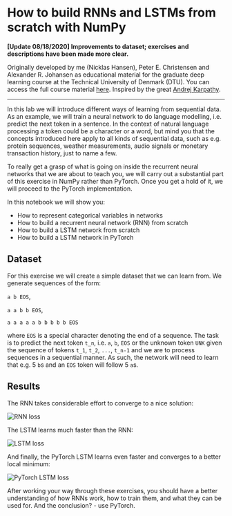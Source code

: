 # How to build RNNs and LSTMs from scratch with NumPy

**\[Update 08/18/2020\] Improvements to dataset; exercises and descriptions have been made more clear.**

Originally developed by me (Nicklas Hansen), Peter E. Christensen and Alexander R. Johansen as educational material for the graduate deep learning course at the Technical University of Denmark (DTU). You can access the full course material [here](https://github.com/DeepLearningDTU/02456-deep-learning-with-PyTorch). Inspired by the great [Andrej Karpathy](https://karpathy.ai/).
____

In this lab we will introduce different ways of learning from sequential data.
As an example, we will train a neural network to do language modelling, i.e. predict the next token in a sentence. In the context of natural language processing a token could be a character or a word, but mind you that the concepts introduced here apply to all kinds of sequential data, such as e.g. protein sequences, weather measurements, audio signals or monetary transaction history, just to name a few.

To really get a grasp of what is going on inside the recurrent neural networks that we are about to teach you, we will carry out a substantial part of this exercise in NumPy rather than PyTorch. Once you get a hold of it, we will proceed to the PyTorch implementation.

In this notebook we will show you:
* How to represent categorical variables in networks
* How to build a recurrent neural network (RNN) from scratch
* How to build a LSTM network from scratch
* How to build a LSTM network in PyTorch


## Dataset

For this exercise we will create a simple dataset that we can learn from. We generate sequences of the form:

`a b EOS`,

`a a b b EOS`,

`a a a a a b b b b b EOS`

where `EOS` is a special character denoting the end of a sequence. The task is to predict the next token `t_n`, i.e. `a`, `b`, `EOS` or the unknown token `UNK` given the sequence of tokens `t_1`, `t_2`, `...`, `t_n-1` and we are to process sequences in a sequential manner. As such, the network will need to learn that e.g. 5 `b`s and an `EOS` token will follow 5 `a`s.

## Results

The RNN takes considerable effort to converge to a nice solution:

![RNN loss](https://i.imgur.com/aSeXXI5.png)

The LSTM learns much faster than the RNN:

![LSTM loss](https://i.imgur.com/MioBMl2.png)

And finally, the PyTorch LSTM learns even faster and converges to a better local minimum:

![PyTorch LSTM loss](https://i.imgur.com/6HrHHRp.png)

After working your way through these exercises, you should have a better understanding of how RNNs work, how to train them, and what they can be used for. And the conclusion? - use PyTorch.

